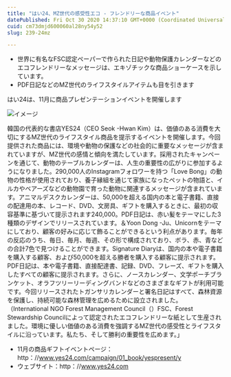 ```yaml
---
title: "はい24、MZ世代の感受性エコ - フレンドリーな商品イベント"
datePublished: Fri Oct 30 2020 14:37:10 GMT+0000 (Coordinated Universal Time)
cuid: cm73dmjd600060al28ny54y52
slug: 239-24mz

---
```



- 世界に有名なFSC認定ペーパーで作られた日記や動物保護カレンダーなどのエコフレンドリーなメッセージは、エキゾチックな商品ショーケースを示しています。
- PDF日記などのMZ世代のライフスタイルアイテムも目を引きます

はい24は、11月に商品プレゼンテーションイベントを開催します

![イメージ](https://cdn.hashnode.com/res/hashnode/image/upload/v1739453368794/7adbdff2-7edb-4a22-8f4d-26c74b81dd6f.jpeg)

韓国の代表的な書店YES24（CEO Seok -Hwan Kim）は、価値のある消費を大切にするMZ世代のライフスタイル商品を提示するイベントを開催します。今回提供された商品には、環境や動物の保護などの社会的に重要なメッセージが含まれていますが、MZ世代の感情と傾向を満たしています。採用されたキャンペーンを通じて、動物のテーブルカレンダーは、人生の重要性の広がりに参加するようになりました。290,000人のInstagramフォロワーを持つ「Love Bong」の動物の性格が使用されており、養子縁組を通じて家族になったペットの物語と、イルカやベアーズなどの動物園で育った動物に関連するメッセージが含まれています。アニマルデスクカレンダーは、50,000を超える国内の本と電子書籍、直接の配達用の本、レコード、DVD、文房具、ギフトを購入するときに、最初の収容基準に基づいて提示されます240,000。PDF日記は、赤い髪をテーマにした3種類のデザインでリリースされています。＆Yoon Dong -Ju、Unicornをテーマにしており、顧客の好みに応じて飾ることができるという利点があります。毎年の反応のうち、毎日、毎月、毎週、その形で構成されており、ボラ、赤、青などの合計7色で見つけることができます。Signature Diaryは、国内の本や電子書籍を購入する顧客、および50,000を超える勝者を購入する顧客に提示されます。PDF日記は、本や電子書籍、直接配達書、記録、DVD、フレーズ、ギフトを購入したすべての顧客に提示されます。さらに、ノースカレンダー、文学ポーチブランケット、オラフツリーリーディングバンドなどのさまざまなギフトが利用可能です。今回リリースされたトガンサリカレンダーと署名日記はすべて、森林資源を保護し、持続可能な森林管理を広めるために設立されました。 （International NGO Forest Management Council（）FSC、Forest Stewardship Councilによって認定されたエコフレンドリーな紙として生産されました。環境に優しい価値のある消費を強調するMZ世代の感受性とライフスタイルに沿っています。私たち、そして勝利の重要性を広めます。」

- 11月の商品ギフトイベントページ：http：//www.yes24.com/campaign/01_book/yespresent/y
- ウェブサイト：http：//www.yes24.com